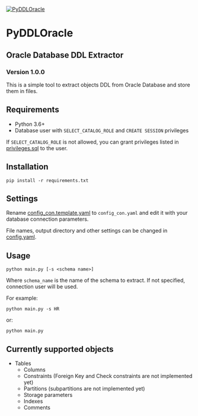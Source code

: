 [![PyDDLOracle](https://circleci.com/gh/sbugera/PyDDLOracle.svg?style=svg)](https://circleci.com/gh/sbugera/PyDDLOracle)

# PyDDLOracle
## Oracle Database DDL Extractor
### Version 1.0.0

This is a simple tool to extract objects DDL from Oracle Database and store them in files.

## Requirements
* Python 3.6+
* Database user with ```SELECT_CATALOG_ROLE``` and ```CREATE SESSION``` privileges

If ```SELECT_CATALOG_ROLE``` is not allowed, you can grant privileges listed in [privileges.sql](privileges.sql) to the user.

## Installation

```
pip install -r requirements.txt
```

##  Settings
Rename [config_con.template.yaml](config_con.template.yaml) to ```config_con.yaml``` and edit it with your database connection parameters.

File names, output directory and other settings can be changed in [config.yaml](config.yaml).

## Usage

```
python main.py [-s <schema name>]
```
Where ```schema_name``` is the name of the schema to extract. If not specified, connection user will be used.

For example:
```
python main.py -s HR
```
or:
```
python main.py
```

## Currently supported objects
* Tables
  * Columns
  * Constraints (Foreign Key and Check constraints are not implemented yet)
  * Partitions (subpartitions are not implemented yet)
  * Storage parameters
  * Indexes
  * Comments